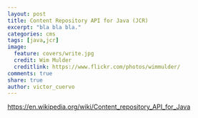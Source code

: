 ```yaml
---
layout: post
title: Content Repository API for Java (JCR)
excerpt: "bla bla bla."
categories: cms
tags: [java,jcr]
image:
  feature: covers/write.jpg
  credit: Wim Mulder
  creditlink: https://www.flickr.com/photos/wimmulder/
comments: true
share: true
author: victor_cuervo
---
```

https://en.wikipedia.org/wiki/Content_repository_API_for_Java
